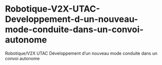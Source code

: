 # Robotique-V2X-UTAC-Developpement-d-un-nouveau-mode-conduite-dans-un-convoi-autonome
Robotique/V2X UTAC Développement d’un nouveau mode conduite dans un convoi autonome
